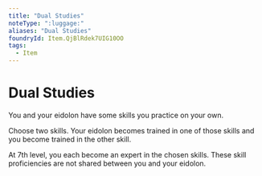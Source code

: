 ```yaml
---
title: "Dual Studies"
noteType: ":luggage:"
aliases: "Dual Studies"
foundryId: Item.QjBlRdek7UIG10OO
tags:
  - Item
---
```


# Dual Studies

You and your eidolon have some skills you practice on your own.

Choose two skills. Your eidolon becomes trained in one of those skills and you become trained in the other skill.

At 7th level, you each become an expert in the chosen skills. These skill proficiencies are not shared between you and your eidolon.
